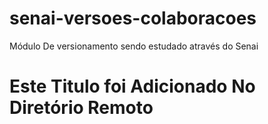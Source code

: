 # senai-versoes-colaboracoes
Módulo De versionamento sendo estudado através do Senai 
<h1>Este Titulo foi Adicionado No Diretório Remoto</h1>
